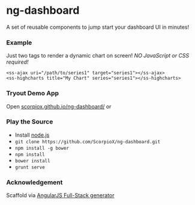 # ng-dashboard
A set of reusable components to jump start your dashboard UI in minutes!

### Example
Just two tags to render a dynamic chart on screen!
*NO JavaScript or CSS required!*

```
<ss-ajax uri="/path/to/series1" target="series1"></ss-ajax>
<ss-highcharts title="My Chart" series="series1"></ss-highcharts>
```
### Tryout Demo App
Open [scorpiox.github.io/ng-dashboard/](http://scorpiox.github.io/ng-dashboard/) or

### Play the Source
* Install [node.js](http://nodejs.org/)
* `git clone https://github.com/ScorpioX/ng-dashboard.git`
* `npm install -g bower`
* `npm install`
* `bower install`
* `grunt serve`

### Acknowledgement
Scaffold via [AngularJS Full-Stack generator](https://github.com/DaftMonk/generator-angular-fullstack)
